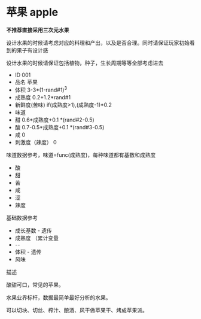 # 苹果 apple

**不推荐直接采用三次元水果**

设计水果的时候请考虑对应的料理和产出，以及是否合理。同时请保证玩家初始看到的果子有设计感

设计水果的时候请保证包括植物，种子，生长周期等等全部考虑进去

* ID 001
* 品名 苹果
* 体积 3-3*(1-rand#1)<sup>3</sup>
* 成熟度 0.2+1.2*rand#1
* 新鲜度(苦味) if(成熟度>1),(成熟度-1)*0.2
* 味道
* 甜 0.6*成熟度+0.1 *(rand#2-0.5)
* 酸 0.7-0.5*成熟度+0.1 *(rand#3-0.5)
* 咸 0
* 刺激度（辣度） 0

味道数据参考，味道=func(成熟度)，每种味道都有基数和成熟度

* 酸
* 甜
* 苦
* 咸
* 涩
* 辣度

基础数据参考

* 成长基数 - 遗传
* 成熟度 （累计变量
* --
* 体积 - 遗传
* 风味



描述

酸甜可口，常见的苹果。

水果业界标杆，数据最简单最好分析的水果。

可以切块、切丝、榨汁、酿酒、风干做苹果干、烤成苹果派。
